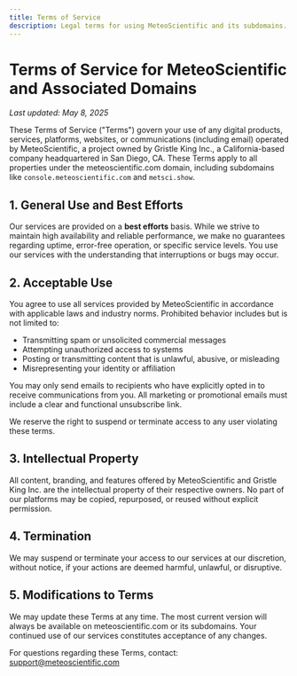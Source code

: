 ```yaml
---
title: Terms of Service
description: Legal terms for using MeteoScientific and its subdomains.
---
```


# Terms of Service for MeteoScientific and Associated Domains

_Last updated: May 8, 2025_

These Terms of Service ("Terms") govern your use of any digital products, services, platforms, websites, or communications (including email) operated by MeteoScientific, a project owned by Gristle King Inc., a California-based company headquartered in San Diego, CA. These Terms apply to all properties under the meteoscientific.com domain, including subdomains like `console.meteoscientific.com` and `metsci.show`.

## 1. General Use and Best Efforts

Our services are provided on a **best efforts** basis. While we strive to maintain high availability and reliable performance, we make no guarantees regarding uptime, error-free operation, or specific service levels. You use our services with the understanding that interruptions or bugs may occur.

## 2. Acceptable Use

You agree to use all services provided by MeteoScientific in accordance with applicable laws and industry norms. Prohibited behavior includes but is not limited to:

- Transmitting spam or unsolicited commercial messages  
- Attempting unauthorized access to systems  
- Posting or transmitting content that is unlawful, abusive, or misleading  
- Misrepresenting your identity or affiliation  

You may only send emails to recipients who have explicitly opted in to receive communications from you. All marketing or promotional emails must include a clear and functional unsubscribe link.

We reserve the right to suspend or terminate access to any user violating these terms.

## 3. Intellectual Property

All content, branding, and features offered by MeteoScientific and Gristle King Inc. are the intellectual property of their respective owners. No part of our platforms may be copied, repurposed, or reused without explicit permission.

## 4. Termination

We may suspend or terminate your access to our services at our discretion, without notice, if your actions are deemed harmful, unlawful, or disruptive.

## 5. Modifications to Terms

We may update these Terms at any time. The most current version will always be available on meteoscientific.com or its subdomains. Your continued use of our services constitutes acceptance of any changes.

For questions regarding these Terms, contact: [support@meteoscientific.com](mailto:support@meteoscientific.com)
